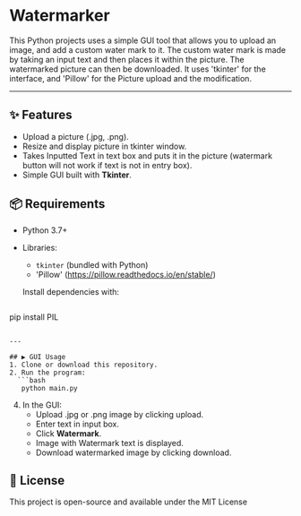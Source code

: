 # Watermarker

This Python projects uses a simple GUI tool that allows you to upload an image, and add a custom water mark to it.  The custom water mark is made by taking an input text and then places it within the picture.  The watermarked picture can then be downloaded.  It uses 'tkinter' for the interface, and 'Pillow' for the Picture upload and the modification.


---

## ✨ Features
- Upload a picture (.jpg, .png).
- Resize and display picture in tkinter window.
- Takes Inputted Text in text box and puts it in the picture (watermark button will not work if text is not in entry box).
- Simple GUI built with **Tkinter**.

## 📦 Requirements
- Python 3.7+
- Libraries:
  - `tkinter` (bundled with Python)
  - 'Pillow' (https://pillow.readthedocs.io/en/stable/)
 
  Install dependencies with:
  ```bash
pip install PIL
```

---

## ▶️ GUI Usage
1. Clone or download this repository.
2. Run the program:
  ```bash
   python main.py
   ```
4. In the GUI:
   - Upload .jpg or .png image by clicking upload.
   - Enter text in input box.
   - Click **Watermark**.
   - Image with Watermark text is displayed.
   - Download watermarked image by clicking download.

## 📜 License
This project is open-source and available under the MIT License
